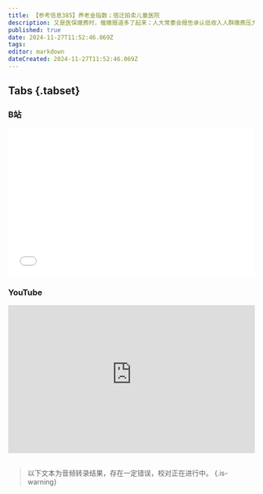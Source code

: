 ```yaml
---
title: 【参考信息385】养老金指数；宿迁拍卖儿童医院
description: 又是医保缴费时，催缴报道多了起来；人大常委会报告承认低收入人群缴费压力大；医保局首次向商保行业系统对接医保数据资源，应该是希望商保先出手；郑州大学第一附属医院医护人员维权，还是疫情优待政策的矛盾。三甲医院扩张，为何会增加医保穿底风险？中国养老金指数，江苏为何只能排第八，陕西为何力压天津福建江苏排第五？宿迁儿童医院今天拍卖，背后是苏北苏中的人口问题。普京签署法律，赴乌参战可免债，被调侃“以命化债”。
published: true
date: 2024-11-27T11:52:46.069Z
tags: 
editor: markdown
dateCreated: 2024-11-27T11:52:46.069Z
---
```


## Tabs {.tabset}
### B站
<div style="position: relative; padding: 30% 45%;">
<iframe style="position: absolute; width: 100%; height: 100%; left: 0; top: 0;" src="//player.bilibili.com/player.html?&bvid=BV1f8BXY2ENu&page=1&as_wide=1&high_quality=1&danmaku=1&autoplay=0" scrolling="no" border="0" frameborder="no" framespacing="0" allowfullscreen="true"></iframe>
</div>

### YouTube
<div style="position: relative; padding: 30% 45%;">
<iframe style="position: absolute; top: 0; left: 0; width: 100%; height: 100%;" src="https://www.youtube-nocookie.com/embed/YouTubeVID" title="YouTube video player" frameborder="0" allow="accelerometer; autoplay; clipboard-write; encrypted-media; gyroscope; picture-in-picture" allowfullscreen></iframe>
</div>

## 

> 以下文本为音频转录结果，存在一定错误，校对正在进行中。
{.is-warning}


